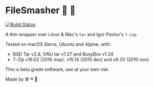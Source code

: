 
# FileSmasher :file_folder: :hammer:
[![Build Status](https://travis-ci.org/croqaz/FileSmasher.svg?branch=master)](https://travis-ci.org/croqaz/FileSmasher)

A thin wrapper over Linux & Mac's `tar` and Igor Pavlov's `7-zip`.

Tested on macOS Sierra, Ubuntu and Alpine, with:

- BSD Tar v2.8, GNU tar v1.27 and BusyBox v1.24
- 7-Zip v16.02 (2016 may), v15.14 (2015 dec) and v9.20 (2010 nov)

This is beta grade software, use at your own risk.

Made by :copyright: :registered: :radio_button:
